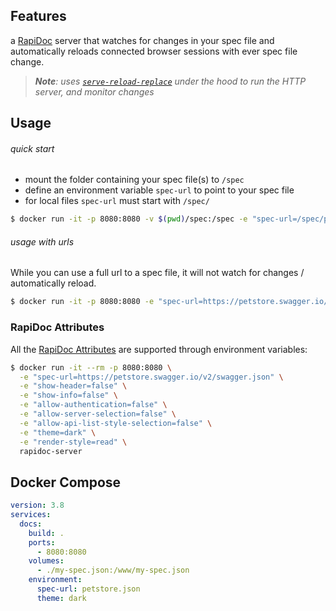 ## Features

a [RapiDoc](https://github.com/mrin9/RapiDoc) server that watches for changes in your spec file and automatically reloads connected browser sessions with ever spec file change.

> _**Note**: uses [`serve-reload-replace`](https://github.com/ahmadnassri/node-serve-reload-replace) under the hood to run the HTTP server, and monitor changes_

## Usage

###### quick start

- mount the folder containing your spec file(s) to `/spec`
- define an environment variable `spec-url` to point to your spec file
- for local files `spec-url` must start with `/spec/`

```bash
$ docker run -it -p 8080:8080 -v $(pwd)/spec:/spec -e "spec-url=/spec/path/to/petstore.json" rapidoc-server
```

###### usage with urls

While you can use a full url to a spec file, it will not watch for changes / automatically reload.

```bash
$ docker run -it -p 8080:8080 -e "spec-url=https://petstore.swagger.io/v2/swagger.json" rapidoc-server
```

### RapiDoc Attributes

All the [RapiDoc Attributes](https://mrin9.github.io/RapiDoc/api.html) are supported through environment variables:

```bash
$ docker run -it --rm -p 8080:8080 \
  -e "spec-url=https://petstore.swagger.io/v2/swagger.json" \
  -e "show-header=false" \
  -e "show-info=false" \
  -e "allow-authentication=false" \
  -e "allow-server-selection=false" \
  -e "allow-api-list-style-selection=false" \
  -e "theme=dark" \
  -e "render-style=read" \
  rapidoc-server
```

## Docker Compose

```yaml
version: 3.8
services:
  docs:
    build: .
    ports:
      - 8080:8080
    volumes:
      - ./my-spec.json:/www/my-spec.json
    environment:
      spec-url: petstore.json
      theme: dark
```
